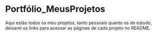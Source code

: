 # Portfólio_MeusProjetos
Aqui estão todos os meu projetos, tanto pessoais quanto os de estudo, deixarei os links para acessar as páginas de cada projeto no README.
